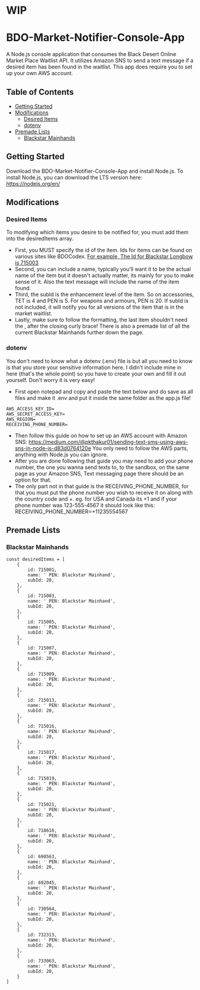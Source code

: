 # WIP
# BDO-Market-Notifier-Console-App
A Node.js console application that consumes the Black Desert Online Market Place Waitlist API. It utilizes Amazon SNS to send a text message if a desired item has been found in the waitlist. This app does require you to set up your own AWS account.




## Table of Contents
- [Getting Started](#getting-started)
- [Modifications](#modifications)
  - [Desired Items](#desired-items)
  - [dotenv](#dotenv)
- [Premade Lists](#premade-lists) 
  - [Blackstar Mainhands](#blackstar-mainhands)


## Getting Started
Download the BDO-Market-Notifier-Console-App and install Node.js.
To install Node.js, you can download the LTS version here: https://nodejs.org/en/

## Modifications
### Desired Items
To modifying which items you desire to be notified for, you must add them into the desiredItems array.
- First, you MUST specify the id of the item. Ids for items can be found on various sites like BDOCodex. [For example, The Id for Blackstar Longbow is 715003](https://bdocodex.com/us/item/715003/)
- Second, you can include a name, typically you'll want it to be the actual name of the item but it doesn't actually matter, its mainly for you to make sense of it. Also the text message will include the name of the item found.
- Third, the subId is the enhancement level of the item. So on accessories, TET is 4 and PEN is 5. For weapons and armours, PEN is 20. If subId is not included, it will notify you for all versions of the item that is in the market waitlist.
- Lastly, make sure to follow the formatting, the last item shouldn't need the , after the closing curly brace! There is also a premade list of all the current Blackstar Mainhands further down the page.

### dotenv
You don't need to know what a dotenv (.env) file is but all you need to know is that you store your sensitive information here. I didn't include mine in here (that's the whole point) so you have to create your own and fill it out yourself. Don't worry it is very easy!
- First open notepad and copy and paste the text below and do save as all files and make it .env and put it inside the same folder as the app.js file!
```
AWS_ACCESS_KEY_ID=
AWS_SECRET_ACCESS_KEY=
AWS_REGION=
RECEIVING_PHONE_NUMBER=
```
- Then follow this guide on how to set up an AWS account with Amazon SNS: https://medium.com/@pkthakur01/sending-text-sms-using-aws-sns-in-node-js-d83d0764120e
You only need to follow the AWS parts, anything with Node.js you can ignore.
- After you are done following that guide you may need to add your phone number, the one you wanna send texts to, to the sandbox, on the same page as your Amazon SNS, Text messaging page there should be an option for that.
- The only part not in that guide is the RECEIVING_PHONE_NUMBER, for that you must put the phone number you wish to receive it on along with the country code and +. eg. for USA and Canada its +1 and if your phone number was 123-555-4567 it should look like this: RECEIVING_PHONE_NUMBER=+11235554567





## Premade Lists
### Blackstar Mainhands
```
const desiredItems = [
    {
        id: 715001,
        name: ' PEN: Blackstar Mainhand',
        subId: 20,
    },
    {
        id: 715003,
        name: ' PEN: Blackstar Mainhand',
        subId: 20,
    },
    {
        id: 715005,
        name: ' PEN: Blackstar Mainhand',
        subId: 20,
    },
    {
        id: 715007,
        name: ' PEN: Blackstar Mainhand',
        subId: 20,
    },
    {
        id: 715009,
        name: ' PEN: Blackstar Mainhand',
        subId: 20,
    },
    {
        id: 715013,
        name: ' PEN: Blackstar Mainhand',
        subId: 20,
    },
    {
        id: 715016,
        name: ' PEN: Blackstar Mainhand',
        subId: 20,
    },
    {
        id: 715017,
        name: ' PEN: Blackstar Mainhand',
        subId: 20,
    },
    {
        id: 715019,
        name: ' PEN: Blackstar Mainhand',
        subId: 20,
    },
    {
        id: 715021,
        name: ' PEN: Blackstar Mainhand',
        subId: 20,
    },
    {
        id: 718616,
        name: ' PEN: Blackstar Mainhand',
        subId: 20,
    },
    {
        id: 690563,
        name: ' PEN: Blackstar Mainhand',
        subId: 20,
    },
    {
        id: 692045,
        name: ' PEN: Blackstar Mainhand',
        subId: 20,
    },
    {
        id: 730564,
        name: ' PEN: Blackstar Mainhand',
        subId: 20,
    },
    {
        id: 732313,
        name: ' PEN: Blackstar Mainhand',
        subId: 20,
    },
    {
        id: 733063,
        name: ' PEN: Blackstar Mainhand',
        subId: 20,
    }
]
```
